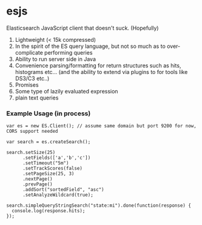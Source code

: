 # esjs
Elasticsearch JavaScript client that doesn't suck. (Hopefully)

1. Lightweight (< 15k compressed)
2. In the spirit of the ES query language, but not so much as to over-complicate performing queries
3. Ability to run server side in Java 
4. Convenience parsing/formatting for return structures such as hits, histograms etc... (and the ability to extend via plugins to for tools like DS3/C3 etc..)
5. Promises
6. Some type of lazily evaluated expression
7. plain text queries

### Example Usage (in process) 
    var es = new ES.Client(); // assume same domain but port 9200 for now, CORS support needed
      
    var search = es.createSearch();
         
    search.setSize(25)
          .setFields(['a','b','c'])
          .setTimeout("5m")
          .setTrackScores(false)         
          .setPageSize(25, 3)
          .nextPage()
          .prevPage()
          .addSort("sortedField", "asc")
          .setAnalyzeWildcard(true);
      
    search.simpleQueryStringSearch("state:mi").done(function(response) {
      console.log(response.hits);
    });
    
